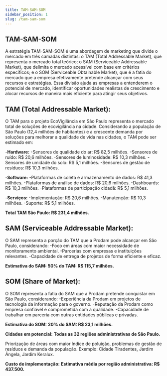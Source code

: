 ```yaml
---
title: TAM-SAM-SOM
sidebar_position: 1
slug: /tam-sam-som
---
```

## TAM-SAM-SOM
A estratégia TAM-SAM-SOM é uma abordagem de marketing que divide o mercado em três camadas distintas: o TAM (Total Addressable Market), que representa o mercado total teórico; o SAM (Serviceable Addressable Market), que delimita o mercado acessível com base em critérios específicos; e o SOM (Serviceable Obtainable Market), que é a fatia do mercado que a empresa efetivamente pretende alcançar com seus recursos e estratégias. Essa divisão ajuda as empresas a entenderem o potencial de mercado, identificar oportunidades realistas de crescimento e alocar recursos de maneira mais eficiente para atingir seus objetivos.

## TAM (Total Addressable Market):
O TAM para o projeto EcoVigilância em São Paulo representa o mercado total de soluções de ecovigilância na cidade. Considerando a população de São Paulo (12,4 milhões de habitantes) e a crescente demanda por soluções para melhorar a qualidade de vida nas cidades, o TAM pode ser estimado em:

-**Hardware:**
    -Sensores de qualidade do ar: R$ 82,5 milhões.
    -Sensores de ruído: R$ 20,6 milhões.
    -Sensores de luminosidade: R$ 10,3 milhões.
    -Sensores de umidade do solo: R$ 5,1 milhões.
    -Sensores de gestão de resíduos: R$ 10,3 milhões.

-**Software:**
    -Plataformas de coleta e armazenamento de dados: R$ 41,3 milhões.
    -Plataformas de análise de dados: R$ 20,6 milhões.
    -Dashboards: R$ 10,3 milhões.
    -Plataformas de participação cidadã: R$ 5,1 milhões.

-**Serviços:**
    -Implementação: R$ 20,6 milhões.
    -Manutenção: R$ 10,3 milhões.
    -Suporte: R$ 5,1 milhões.

**Total TAM São Paulo: R$ 231,4 milhões.**

## SAM (Serviceable Addressable Market):

O SAM representa a porção do TAM que a Prodam pode alcançar em São Paulo, considerando:
    -Foco em áreas com maior necessidade de monitoramento ambiental.
    -Parcerias com empresas e instituições relevantes.
    -Capacidade de entrega de projetos de forma eficiente e eficaz.

**Estimativa do SAM:**
**50% do TAM: R$ 115,7 milhões.**

## SOM (Share of Market):

O SOM representa a fatia do SAM que a Prodam pretende conquistar em São Paulo, considerando:
    -Experiência da Prodam em projetos de tecnologia da informação para o governo.
    -Reputação da Prodam como empresa confiável e comprometida com a qualidade.
    -Capacidade de trabalhar em parceria com outras entidades públicas e privadas.

**Estimativa do SOM:**
**20% do SAM: R$ 23,1 milhões.**

**Cidades em potencial:**
**Todas as 32 regiões administrativas de São Paulo.**

Priorização de áreas com maior índice de poluição, problemas de gestão de resíduos e demanda da população. Exemplo: Cidade Tiradentes, Jardim Ângela, Jardim Keralux.

**Custo de implementação:**
**Estimativa média por região administrativa: R$ 437.500.**
